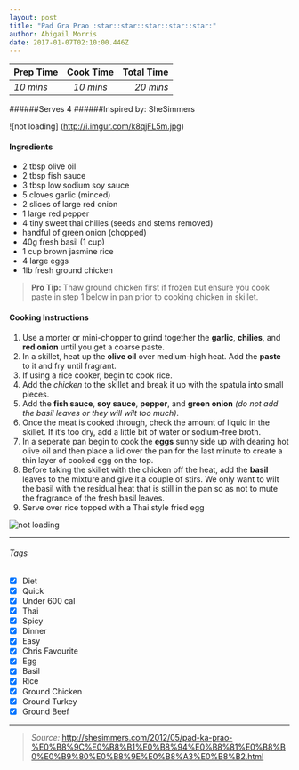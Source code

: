 ```yaml
---
layout: post
title: "Pad Gra Prao :star::star::star::star::star:"
author: Abigail Morris
date: 2017-01-07T02:10:00.446Z
---
```

| Prep Time  | Cook Time    | Total Time  |
| ---------- |:------------:| -----------:|
|  *10 mins* | *10 mins*| *20 mins*   |

######Serves 4
######Inspired by: SheSimmers

![not loading] (http://i.imgur.com/k8qjFL5m.jpg)

#### Ingredients

* 2 tbsp olive oil
* 2 tbsp fish sauce
* 3 tbsp low sodium soy sauce
* 5 cloves garlic (minced)
* 2 slices of large red onion
* 1 large red pepper
* 4 tiny sweet thai chilies (seeds and stems removed)
* handful of green onion (chopped)
* 40g fresh basil (1 cup)
* 1 cup brown jasmine rice
* 4 large eggs
* 1lb fresh ground chicken

> **Pro Tip:** Thaw ground chicken first if frozen but ensure you cook paste in step 1 below in pan prior to cooking chicken in skillet.


#### Cooking Instructions

1. Use a morter or mini-chopper to grind together the **garlic**, **chilies**, and **red onion** until you get a coarse paste.
2. In a skillet, heat up the **olive oil** over medium-high heat. Add the **paste** to it and fry until fragrant.
3. If using a rice cooker, begin to cook rice.
4. Add the *chicken* to the skillet and break it up with the spatula into small pieces.
5. Add the **fish sauce**, **soy sauce**, **pepper**, and **green onion** *(do not add the basil leaves or they will wilt too much)*.
6. Once the meat is cooked through, check the amount of liquid in the skillet. If it’s too dry, add a little bit of water or sodium-free broth.
7. In a seperate pan begin to cook the **eggs** sunny side up with dearing hot olive oil and then place a lid over the pan for the last minute to create a thin layer of cooked egg on the top.
8. Before taking the skillet with the chicken off the heat, add the **basil** leaves to the mixture and give it a couple of stirs. We only want to wilt the basil with the residual heat that is still in the pan so as not to mute the fragrance of the fresh basil leaves.
9. Serve over rice topped with a Thai style fried egg


![not loading](http://i.imgur.com/L2Q0lS9l.png)

---

###### Tags
- [x] Diet
- [x] Quick
- [x] Under 600 cal
- [x] Thai
- [x] Spicy
- [x] Dinner
- [x] Easy
- [x] Chris Favourite
- [x] Egg
- [x] Basil
- [x] Rice
- [x] Ground Chicken
- [x] Ground Turkey
- [x] Ground Beef

---

>*Source:* http://shesimmers.com/2012/05/pad-ka-prao-%E0%B8%9C%E0%B8%B1%E0%B8%94%E0%B8%81%E0%B8%B0%E0%B9%80%E0%B8%9E%E0%B8%A3%E0%B8%B2.html
